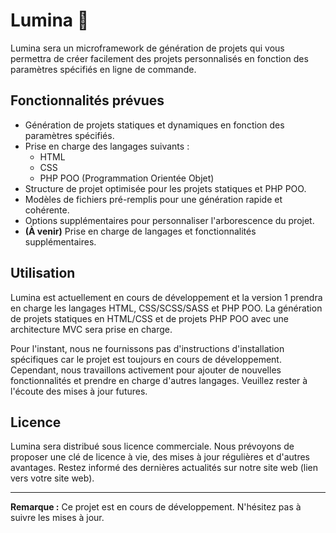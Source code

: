 # Lumina 🚧

Lumina sera un microframework de génération de projets qui vous permettra de créer facilement des projets personnalisés en fonction des paramètres spécifiés en ligne de commande.

## Fonctionnalités prévues

- Génération de projets statiques et dynamiques en fonction des paramètres spécifiés.
- Prise en charge des langages suivants :
  - HTML
  - CSS
  - PHP POO (Programmation Orientée Objet)
- Structure de projet optimisée pour les projets statiques et PHP POO.
- Modèles de fichiers pré-remplis pour une génération rapide et cohérente.
- Options supplémentaires pour personnaliser l'arborescence du projet.
- **(À venir)** Prise en charge de langages et fonctionnalités supplémentaires.

## Utilisation

Lumina est actuellement en cours de développement et la version 1 prendra en charge les langages HTML, CSS/SCSS/SASS et PHP POO. La génération de projets statiques en HTML/CSS et de projets PHP POO avec une architecture MVC sera prise en charge.

Pour l'instant, nous ne fournissons pas d'instructions d'installation spécifiques car le projet est toujours en cours de développement. Cependant, nous travaillons activement pour ajouter de nouvelles fonctionnalités et prendre en charge d'autres langages. Veuillez rester à l'écoute des mises à jour futures.

## Licence

Lumina sera distribué sous licence commerciale. Nous prévoyons de proposer une clé de licence à vie, des mises à jour régulières et d'autres avantages. Restez informé des dernières actualités sur notre site web (lien vers votre site web).

---

**Remarque :** Ce projet est en cours de développement. N'hésitez pas à suivre les mises à jour.
